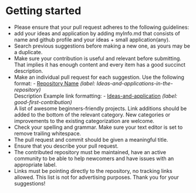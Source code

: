 # Getting started

* Please ensure that your pull request adheres to the following guidelines:
* add your ideas and application by adding myInfo.md that consists of name and github profile and your ideas + small application(any).
* Search previous suggestions before making a new one, as yours may be a duplicate.
* Make sure your contribution is useful and relevant before submitting. That implies it has enough content and every item has a good succinct description.
* Make an individual pull request for each suggestion.
Use the following format: - [Repository Name](link-to-repository-label) _(label: Ideas-and-applications-in-the-repository)_ <br> Description
Example link formatting: - [Ideas-and-application](https://github.com/oshyam/Ideas-and-applications/labels/Ideas-and-application) _(label: good-first-contribution)_ <br> A list of awesome beginners-friendly projects.
Link additions should be added to the bottom of the relevant category.
New categories or improvements to the existing categorization are welcome.
* Check your spelling and grammar.
Make sure your text editor is set to remove trailing whitespace.
* The pull request and commit should be given a meaningful title.
* Ensure that you describe your pull request.
* The contributed repository must be maintained, have an active community to be able to help newcomers and have issues with an appropriate label.
* Links must be pointing directly to the repository, no tracking links allowed. This list is not for advertising purposes.
Thank you for your suggestions!